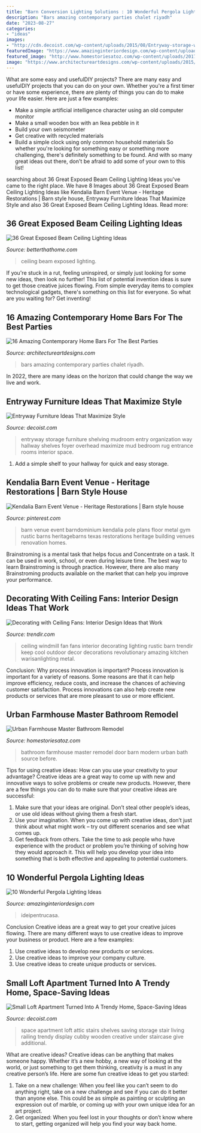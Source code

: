 ```yaml
---
title: "Barn Conversion Lighting Solutions : 10 Wonderful Pergola Lighting Ideas"
description: "Bars amazing contemporary parties chalet riyadh"
date: "2023-08-27"
categories:
- "ideas"
images:
- "http://cdn.decoist.com/wp-content/uploads/2015/08/Entryway-storage-with-overhead-shelving.jpg"
featuredImage: "https://www.amazinginteriordesign.com/wp-content/uploads/2017/08/10-Wonderful-Pergola-Lighting-Ideas-4.jpg"
featured_image: "http://www.homestoriesatoz.com/wp-content/uploads/2017/01/modern-farmhouse-bathroom-master-bathroom-ideas-urban-farmhouse-bath-remodel-34.jpg"
image: "https://www.architectureartdesigns.com/wp-content/uploads/2015/04/16-Amazing-Contemporary-Home-Bars-For-The-Best-Parties-13-630x841.jpg"
---
```



What are some easy and usefulDIY projects?
There are many easy and usefulDIY projects that you can do on your own. Whether you're a first timer or have some experience, there are plenty of things you can do to make your life easier. Here are just a few examples: 
- Make a simple artificial intelligence character using an old computer monitor 
- Make a small wooden box with an Ikea pebble in it 
- Build your own seismometer 
- Get creative with recycled materials 
- Build a simple clock using only common household materials 
So whether you're looking for something easy or something more challenging, there's definitely something to be found. And with so many great ideas out there, don't be afraid to add some of your own to this list!

	

		
searching about 36 Great Exposed Beam Ceiling Lighting Ideas you've came to the right place. We have 8 Images about 36 Great Exposed Beam Ceiling Lighting Ideas like Kendalia Barn Event Venue - Heritage Restorations | Barn style house, Entryway Furniture Ideas That Maximize Style and also 36 Great Exposed Beam Ceiling Lighting Ideas. Read more:
		
    
## 36 Great Exposed Beam Ceiling Lighting Ideas

<img loading=lazy src="https://betterthathome.com/wp-content/uploads/2017/10/1-exposed-beam-ceiling-lighting-ideas.jpg" onerror="this.onerror=null;this.src='https://tse3.mm.bing.net/th?id=OIP.90tBrL1-KdY1l4Z8MqhoEgHaLH&amp;pid=15.1';" alt="36 Great Exposed Beam Ceiling Lighting Ideas">

_Source: betterthathome.com_

>ceiling beam exposed lighting. 

	

If you're stuck in a rut, feeling uninspired, or simply just looking for some new ideas, then look no further! This list of potential invention ideas is sure to get those creative juices flowing. From simple everyday items to complex technological gadgets, there's something on this list for everyone. So what are you waiting for? Get inventing!

    
## 16 Amazing Contemporary Home Bars For The Best Parties

<img loading=lazy src="https://www.architectureartdesigns.com/wp-content/uploads/2015/04/16-Amazing-Contemporary-Home-Bars-For-The-Best-Parties-13-630x841.jpg" onerror="this.onerror=null;this.src='https://tse2.mm.bing.net/th?id=OIP.laPaSekM_B6bHTFdiKkm6AHaJ4&amp;pid=15.1';" alt="16 Amazing Contemporary Home Bars For The Best Parties">

_Source: architectureartdesigns.com_

>bars amazing contemporary parties chalet riyadh. 

	

In 2022, there are many ideas on the horizon that could change the way we live and work.

    
## Entryway Furniture Ideas That Maximize Style

<img loading=lazy src="http://cdn.decoist.com/wp-content/uploads/2015/08/Entryway-storage-with-overhead-shelving.jpg" onerror="this.onerror=null;this.src='https://tse3.mm.bing.net/th?id=OIP.V3CQy4W4bdTKz2DN2_y6egHaKl&amp;pid=15.1';" alt="Entryway Furniture Ideas That Maximize Style">

_Source: decoist.com_

>entryway storage furniture shelving mudroom entry organization way hallway shelves foyer overhead maximize mud bedroom rug entrance rooms interior space. 

	

1. Add a simple shelf to your hallway for quick and easy storage.

    
## Kendalia Barn Event Venue - Heritage Restorations | Barn Style House

<img loading=lazy src="https://i.pinimg.com/736x/aa/a4/1a/aaa41a1904e03019a91f6d4071562943--wedding-barns-dream-barn.jpg" onerror="this.onerror=null;this.src='https://tse2.mm.bing.net/th?id=OIP.A-B8mBARWkNf1muiFSxEJgHaHa&amp;pid=15.1';" alt="Kendalia Barn Event Venue - Heritage Restorations | Barn style house">

_Source: pinterest.com_

>barn venue event barndominium kendalia pole plans floor metal gym rustic barns heritagebarns texas restorations heritage building venues renovation homes. 

	

Brainstroming is a mental task that helps focus and Concentrate on a task. It can be used in work, school, or even during leisure time. The best way to learn Brainstroming is through practice. However, there are also many Brainstroming products available on the market that can help you improve your performance.

    
## Decorating With Ceiling Fans: Interior Design Ideas That Work

<img loading=lazy src="http://cdn.trendir.com/wp-content/uploads/old/archives/2015/10/07/windmill-ceiling-fan-barn-decorating.jpg" onerror="this.onerror=null;this.src='https://tse3.mm.bing.net/th?id=OIP.9jeo-XqHhUoPGqr31dsXgAHaFd&amp;pid=15.1';" alt="Decorating with Ceiling Fans: Interior Design Ideas that Work">

_Source: trendir.com_

>ceiling windmill fan fans interior decorating lighting rustic barn trendir keep cool outdoor decor decorations revolutionary amazing kitchen warisanlighting metal. 

	

Conclusion: Why process innovation is important?
Process innovation is important for a variety of reasons. Some reasons are that it can help improve efficiency, reduce costs, and increase the chances of achieving customer satisfaction. Process innovations can also help create new products or services that are more pleasant to use or more efficient.

    
## Urban Farmhouse Master Bathroom Remodel

<img loading=lazy src="http://www.homestoriesatoz.com/wp-content/uploads/2017/01/modern-farmhouse-bathroom-master-bathroom-ideas-urban-farmhouse-bath-remodel-34.jpg" onerror="this.onerror=null;this.src='https://tse4.mm.bing.net/th?id=OIP.OOq9GGC28hkqiOD1RuIBIAHaLL&amp;pid=15.1';" alt="Urban Farmhouse Master Bathroom Remodel">

_Source: homestoriesatoz.com_

>bathroom farmhouse master remodel door barn modern urban bath source before. 

	

Tips for using creative ideas: How can you use your creativity to your advantage?
Creative ideas are a great way to come up with new and innovative ways to solve problems or create new products. However, there are a few things you can do to make sure that your creative ideas are successful:
1) Make sure that your ideas are original. Don’t steal other people’s ideas, or use old ideas without giving them a fresh start.
2) Use your imagination. When you come up with creative ideas, don’t just think about what might work – try out different scenarios and see what comes up.
3) Get feedback from others. Take the time to ask people who have experience with the product or problem you’re thinking of solving how they would approach it. This will help you develop your idea into something that is both effective and appealing to potential customers.

    
## 10 Wonderful Pergola Lighting Ideas

<img loading=lazy src="https://www.amazinginteriordesign.com/wp-content/uploads/2017/08/10-Wonderful-Pergola-Lighting-Ideas-4.jpg" onerror="this.onerror=null;this.src='https://tse4.mm.bing.net/th?id=OIP.XS-dE4iN2oJ6wnltzpgcfwHaFX&amp;pid=15.1';" alt="10 Wonderful Pergola Lighting Ideas">

_Source: amazinginteriordesign.com_

>ideipentrucasa. 

	

Conclusion
Creative ideas are a great way to get your creative juices flowing. There are many different ways to use creative ideas to improve your business or product. Here are a few examples:
1. Use creative ideas to develop new products or services.
2. Use creative ideas to improve your company culture.
3. Use creative ideas to create unique products or services.

    
## Small Loft Apartment Turned Into A Trendy Home, Space-Saving Ideas

<img loading=lazy src="http://cdn.decoist.com/wp-content/uploads/2014/07/Small-wooden-shelves-give-additional-display-space-to-the-small-attic-apartment.jpg" onerror="this.onerror=null;this.src='https://tse3.mm.bing.net/th?id=OIP.VeqQMjIUvh4MJsX3G--WjAHaMx&amp;pid=15.1';" alt="Small Loft Apartment Turned Into A Trendy Home, Space-Saving Ideas">

_Source: decoist.com_

>space apartment loft attic stairs shelves saving storage stair living railing trendy display cubby wooden creative under staircase give additional. 

	

What are creative ideas?
Creative ideas can be anything that makes someone happy. Whether it’s a new hobby, a new way of looking at the world, or just something to get them thinking, creativity is a must in any creative person’s life. Here are some fun creative ideas to get you started: 
1. Take on a new challenge: When you feel like you can’t seem to do anything right, take on a new challenge and see if you can do it better than anyone else. This could be as simple as painting or sculpting an expression out of marble, or coming up with your own unique idea for an art project. 
2. Get organized: When you feel lost in your thoughts or don’t know where to start, getting organized will help you find your way back home.


